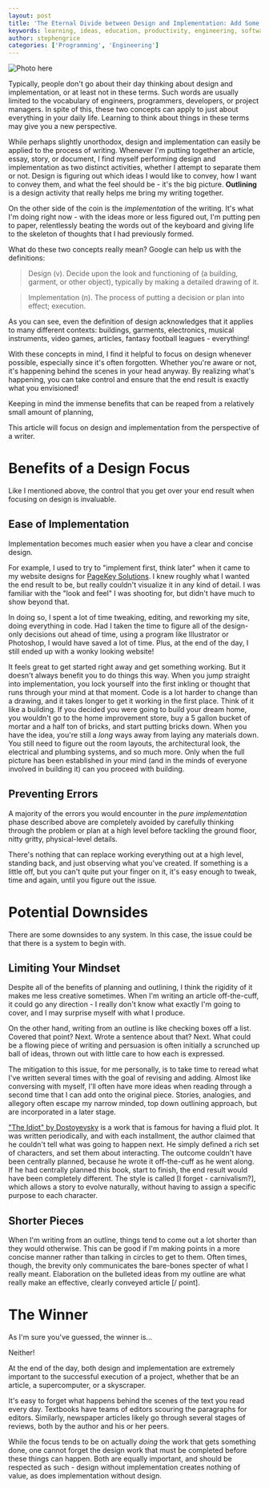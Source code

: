 ```yaml
---
layout: post
title: 'The Eternal Divide between Design and Implementation: Add Some Design to your Day!'
keywords: learning, ideas, education, productivity, engineering, software engineering, design, implementation, planning, project management
author: stephengrice
categories: ['Programming', 'Engineering']
---
```


![Photo here](/blog/assets/img/articles/...)

Typically, people don't go about their day thinking about design and implementation, or at least not in these terms. Such words are usually limited to the vocabulary of engineers, programmers, developers, or project managers. In spite of this, these two concepts can apply to just about everything in your daily life. Learning to think about things in these terms may give you a new perspective.

While perhaps slightly unorthodox, design and implementation can easily be applied to the process of writing. Whenever I'm putting together an article, essay, story, or document, I find myself performing design and implementation as two distinct activities, whether I attempt to separate them or not. Design is figuring out which ideas I would like to convey, how I want to convey them, and what the feel should be - it's the big picture. **Outlining** is a design activity that really helps me bring my writing together.

On the other side of the coin is the *implementation* of the writing. It's what I'm doing right now - with the ideas more or less figured out, I'm putting pen to paper, relentlessly beating the words out of the keyboard and giving life to the skeleton of thoughts that I had previously formed.

What do these two concepts really mean? Google can help us with the definitions:

> Design (v). Decide upon the look and functioning of (a building, garment, or other object), typically by making a detailed drawing of it.

> Implementation (n). The process of putting a decision or plan into effect; execution.

As you can see, even the definition of design acknowledges that it applies to many different contexts: buildings, garments, electronics, musical instruments, video games, articles, fantasy football leagues - everything!

With these concepts in mind, I find it helpful to focus on design whenever possible, especially since it's often forgotten. Whether you're aware or not, it's happening behind the scenes in your head anyway. By realizing what's happening, you can take control and ensure that the end result is exactly what you envisioned!

Keeping in mind the immense benefits that can be reaped from a relatively small amount of planning,

This article will focus on design and implementation from the perspective of a writer.

# Benefits of a Design Focus

Like I mentioned above, the control that you get over your end result when focusing on design is invaluable.

## Ease of Implementation

Implementation becomes much easier when you have a clear and concise design.

For example, I used to try to "implement first, think later" when it came to my website designs for [PageKey Solutions](http://pagekeysolutions.com/). I knew roughly what I wanted the end result to be, but really couldn't visualize it in any kind of detail. I was familiar with the "look and feel" I was shooting for, but didn't have much to show beyond that.

In doing so, I spent a lot of time tweaking, editing, and reworking my site, doing everything in code. Had I taken the time to figure all of the design-only decisions out ahead of time, using a program like Illustrator or Photoshop, I would have saved a lot of time. Plus, at the end of the day, I still ended up with a wonky looking website!

It feels great to get started right away and get something working. But it doesn't always benefit you to do things this way. When you jump straight into implementation, you lock yourself into the first inkling or thought that runs through your mind at that moment. Code is a lot harder to change than a drawing, and it takes longer to get it working in the first place. Think of it like a building. If you decided you were going to build your dream home, you wouldn't go to the home improvement store, buy a 5 gallon bucket of mortar and a half ton of bricks, and start putting bricks down. When you have the idea, you're still a *long* ways away from laying any materials down. You still need to figure out the room layouts, the architectural look, the electrical and plumbing systems, and so much more. Only when the full picture has been established in your mind (and in the minds of everyone involved in building it) can you proceed with building.

## Preventing Errors

A majority of the errors you would encounter in the *pure implementation* phase described above are completely avoided by carefully thinking through the problem or plan at a high level before tackling the ground floor, nitty gritty, physical-level details.

There's nothing that can replace working everything out at a high level, standing back, and just observing what you've created. If something is a little off, but you can't quite put your finger on it, it's easy enough to tweak, time and again, until you figure out the issue.

# Potential Downsides

There are some downsides to any system. In this case, the issue could be that there is a system to begin with.

## Limiting Your Mindset

Despite all of the benefits of planning and outlining, I think the rigidity of it makes me less creative sometimes. When I'm writing an article off-the-cuff, it could go any direction - I really don't know what exactly I'm going to cover, and I may surprise myself with what I produce.

On the other hand, writing from an outline is like checking boxes off a list. Covered that point? Next. Wrote a sentence about that? Next. What could be a flowing piece of writing and persuasion is often initially a scrunched up ball of ideas, thrown out with little care to how each is expressed.

The mitigation to this issue, for me personally, is to take time to reread what I've written several times with the goal of revising and adding. Almost like conversing with myself, I'll often have more ideas when reading through a second time that I can add onto the original piece. Stories, analogies, and allegory often escape my narrow minded, top down outlining approach, but are incorporated in a later stage.

["The Idiot" by Dostoyevsky]() is a work that is famous for having a fluid plot. It was written periodically, and with each installment, the author claimed that he couldn't tell what was going to happen next. He simply defined a rich set of characters, and set them about interacting. The outcome couldn't have been centrally planned, because he wrote it off-the-cuff as he went along. If he had centrally planned this book, start to finish, the end result would have been completely different. The style is called [I forget - carnivalism?], which allows a story to evolve naturally, without having to assign a specific purpose to each character.

## Shorter Pieces

When I'm writing from an outline, things tend to come out a lot shorter than they would otherwise. This can be good if I'm making points in a more concise manner rather than talking in circles to get to them. Often times, though, the brevity only communicates the bare-bones specter of what I really meant. Elaboration on the bulleted ideas from my outline are what really make an effective, clearly conveyed article [/ point].

# The Winner

As I'm sure you've guessed, the winner is...

Neither!

At the end of the day, both design and implementation are extremely important to the successful execution of a project, whether that be an article, a supercomputer, or a skyscraper.

It's easy to forget what happens behind the scenes of the text you read every day. Textbooks have teams of editors scouring the paragraphs for editors. Similarly, newspaper articles likely go through several stages of reviews, both by the author and his or her peers.

While the focus tends to be on actually *doing* the work that gets something done, one cannot forget the design work that must be completed before these things can happen. Both are equally important, and should be respected as such - design without implementation creates nothing of value, as does implementation without design.
